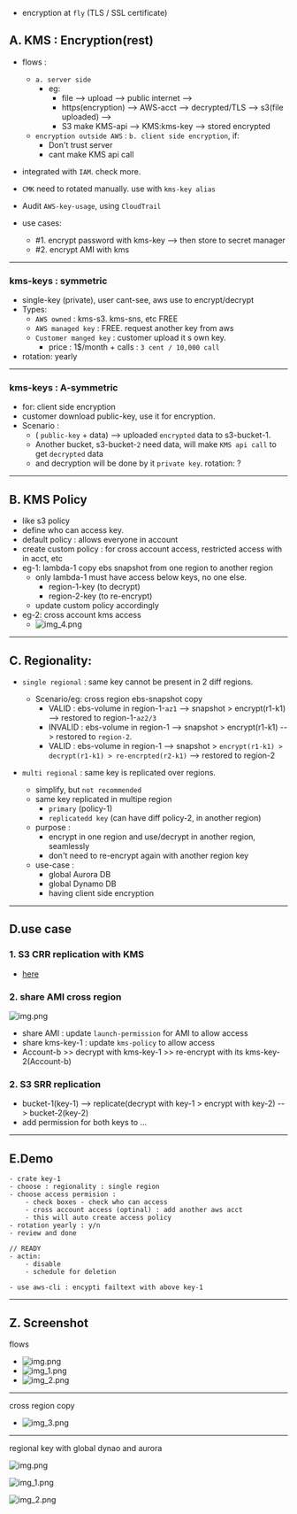 - encryption at `fly` (TLS / SSL certificate)

## A. KMS : Encryption(rest) 
- flows :
  - `a. server side`
    - eg:  
      - file --> upload --> public internet --> 
      - https(encryption) --> AWS-acct --> decrypted/TLS --> s3(file uploaded) --> 
      - S3 make KMS-api --> KMS:kms-key --> stored encrypted
  - `encryption outside AWS` : `b. client side encryption`, if:
    - Don't trust server
    - cant make KMS api call
  
- integrated with `IAM`. check more.

- `CMK` need to rotated manually. use with `kms-key alias`

- Audit `AWS-key-usage`,  using `CloudTrail`
- use cases:
    - #1. encrypt password with kms-key --> then store to secret manager
    - #2. encrypt AMI with kms
*** 
### kms-keys : symmetric
-  single-key (private), user cant-see, aws use to encrypt/decrypt 
- Types:
  - `AWS owned` : kms-s3. kms-sns, etc FREE
  - `AWS managed key` :  FREE. request another key from aws
  - `Customer manged key` : customer upload it s own key. 
    - price : 1$/month + calls : `3 cent / 10,000 call`
- rotation:  yearly
***
### kms-keys : A-symmetric 
- for: client side encryption
- customer download public-key, use it for encryption.
- Scenario : 
  - ( `public-key` + data) --> uploaded `encrypted` data to s3-bucket-1.
  - Another bucket, s3-bucket-`2` need data, will make `KMS api call` to get `decrypted` data
  - and decryption will be done by it `private key`.
rotation: ?
---
## B. KMS Policy
- like s3 policy
- define who can access key.
- default policy : allows everyone in account
- create custom policy : for cross account access, restricted access with in acct, etc
- eg-1: lambda-1 copy ebs snapshot from one region to another region
  - only lambda-1 must have access below keys, no one else.
    - region-1-key (to decrypt)
    - region-2-key (to re-encrypt)
  - update custom policy accordingly
- eg-2: cross account kms access
  - ![img_4.png](../99_img/security/kms/img_4.png)

---
## C. Regionality:
- `single regional` : same key cannot be present in 2 diff regions.
    - Scenario/eg: cross region ebs-snapshot copy
        - VALID   : ebs-volume in region-1-`az1` -->  snapshot > encrypt(r1-k1) --> restored to region-1-`az2/3` 
        - INVALID : ebs-volume in region-1 -->  snapshot > encrypt(r1-k1) --> restored to `region-2`.
        - VALID   : ebs-volume in region-1 -->  snapshot > `encrypt(r1-k1) > decrypt(r1-k1) > re-encrpted(r2-k1)` --> restored to region-2

- `multi regional` : same key is replicated over regions.
    - simplify, but `not recommended`
    - same key replicated in multipe region
      - `primary` (policy-1) 
      - `replicatedd key` (can have diff policy-2, in another region)
    - purpose :
        - encrypt in one region and use/decrypt in another region, seamlessly
        - don't need to re-encrypt again with another region key
    - use-case :
        - global Aurora DB
        - global Dynamo DB
        - having client side encryption

---
## D.use case
### 1. S3 CRR replication with KMS 
- [here](./../02_storage/03_S3-1.md#security-while-crr-replication)

### 2. share AMI cross region
![img.png](../99_img/security/kms-2/img-100.png)
- share AMI : update `launch-permission` for AMI to allow access
- share kms-key-1 : update `kms-policy` to allow access
- Account-b >> decrypt with kms-key-1 >> re-encrypt with its kms-key-2(Account-b)

### 2. S3 SRR replication
- bucket-1(key-1) --> replicate(decrypt with key-1 > encrypt with key-2) --> bucket-2(key-2)
- add permission for both keys to ...

---
## E.Demo
```
- crate key-1
- choose : regionality : single region
- choose access permision : 
    - check boxes - check who can access
    - cross account access (optinal) : add another aws acct
    - this will auto create access policy
- rotation yearly : y/n
- review and done

// READY
- actin:
    - disable
    - schedule for deletion 
   
- use aws-cli : encypti failtext with above key-1    
```

---
## Z. Screenshot
flows
- ![img.png](../99_img/security/kms/img.png)
- ![img_1.png](../99_img/security/kms/img_1.png)
- ![img_2.png](../99_img/security/kms/img_2.png)
---
cross region copy
- ![img_3.png](../99_img/security/kms/img_3.png)
---
regional key with global dynao and aurora

![img.png](../99_img/security/kms-2/img.png)

![img_1.png](../99_img/security/kms-2/img_1.png)

![img_2.png](../99_img/security/kms-2/img_2.png)